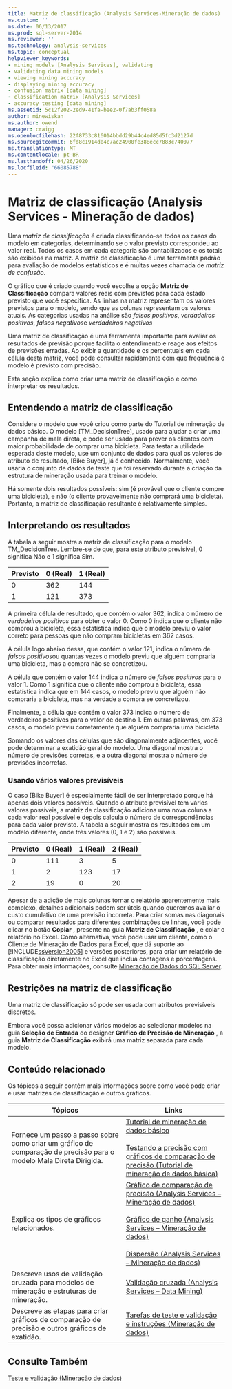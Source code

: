 ```yaml
---
title: Matriz de classificação (Analysis Services-Mineração de dados) | Microsoft Docs
ms.custom: ''
ms.date: 06/13/2017
ms.prod: sql-server-2014
ms.reviewer: ''
ms.technology: analysis-services
ms.topic: conceptual
helpviewer_keywords:
- mining models [Analysis Services], validating
- validating data mining models
- viewing mining accuracy
- displaying mining accuracy
- confusion matrix [data mining]
- classification matrix [Analysis Services]
- accuracy testing [data mining]
ms.assetid: 5c12f202-2ed9-41fa-bee2-0f7ab3ff058a
author: minewiskan
ms.author: owend
manager: craigg
ms.openlocfilehash: 22f8733c816014bbdd29b44c4ed85d5fc3d2127d
ms.sourcegitcommit: 6fd8c1914de4c7ac24900fe388ecc7883c740077
ms.translationtype: MT
ms.contentlocale: pt-BR
ms.lasthandoff: 04/26/2020
ms.locfileid: "66085788"
---
```

# <a name="classification-matrix-analysis-services---data-mining"></a>Matriz de classificação (Analysis Services - Mineração de dados)
  Uma *matriz de classificação* é criada classificando-se todos os casos do modelo em categorias, determinando se o valor previsto correspondeu ao valor real. Todos os casos em cada categoria são contabilizados e os totais são exibidos na matriz. A matriz de classificação é uma ferramenta padrão para avaliação de modelos estatísticos e é muitas vezes chamada de *matriz de confusão*.  
  
 O gráfico que é criado quando você escolhe a opção **Matriz de Classificação** compara valores reais com previstos para cada estado previsto que você especifica. As linhas na matriz representam os valores previstos para o modelo, sendo que as colunas representam os valores atuais. As categorias usadas na análise são *falsos positivos*, *verdadeiros positivos*, *falsos negativos*e *verdadeiros negativos*  
  
 Uma matriz de classificação é uma ferramenta importante para avaliar os resultados de previsão porque facilita o entendimento e reage aos efeitos de previsões erradas. Ao exibir a quantidade e os percentuais em cada célula desta matriz, você pode consultar rapidamente com que frequência o modelo é previsto com precisão.  
  
 Esta seção explica como criar uma matriz de classificação e como interpretar os resultados.  
  
## <a name="understanding-the-classification-matrix"></a>Entendendo a matriz de classificação  
 Considere o modelo que você criou como parte do Tutorial de mineração de dados básico. O modelo [TM_DecisionTree], usado para ajudar a criar uma campanha de mala direta, e pode ser usado para prever os clientes com maior probabilidade de comprar uma bicicleta. Para testar a utilidade esperada deste modelo, use um conjunto de dados para qual os valores do atributo de resultado, [Bike Buyer], já é conhecido. Normalmente, você usaria o conjunto de dados de teste que foi reservado durante a criação da estrutura de mineração usada para treinar o modelo.  
  
 Há somente dois resultados possíveis: sim (é provável que o cliente compre uma bicicleta), e não (o cliente provavelmente não comprará uma bicicleta). Portanto, a matriz de classificação resultante é relativamente simples.  
  
## <a name="interpreting-the-results"></a>Interpretando os resultados  
 A tabela a seguir mostra a matriz de classificação para o modelo TM_DecisionTree. Lembre-se de que, para este atributo previsível, 0 significa Não e 1 significa Sim.  
  
|Previsto|0 (Real)|1 (Real)|  
|---------------|------------------|------------------|  
|0|362|144|  
|1|121|373|  
  
 A primeira célula de resultado, que contém o valor 362, indica o número de *verdadeiros positivos* para obter o valor 0. Como 0 indica que o cliente não comprou a bicicleta, essa estatística indica que o modelo previu o valor correto para pessoas que não compram bicicletas em 362 casos.  
  
 A célula logo abaixo dessa, que contém o valor 121, indica o número de *falsos positivos*ou quantas vezes o modelo previu que alguém compraria uma bicicleta, mas a compra não se concretizou.  
  
 A célula que contém o valor 144 indica o número de *falsos positivos* para o valor 1. Como 1 significa que o cliente não comprou a bicicleta, essa estatística indica que em 144 casos, o modelo previu que alguém não compraria a bicicleta, mas na verdade a compra se concretizou.  
  
 Finalmente, a célula que contém o valor 373 indica o número de verdadeiros positivos para o valor de destino 1. Em outras palavras, em 373 casos, o modelo previu corretamente que alguém compraria uma bicicleta.  
  
 Somando os valores das células que são diagonalmente adjacentes, você pode determinar a exatidão geral do modelo. Uma diagonal mostra o número de previsões corretas, e a outra diagonal mostra o número de previsões incorretas.  
  
### <a name="using-multiple-predictable-values"></a>Usando vários valores previsíveis  
 O caso [Bike Buyer] é especialmente fácil de ser interpretado porque há apenas dois valores possíveis. Quando o atributo previsível tem vários valores possíveis, a matriz de classificação adiciona uma nova coluna a cada valor real possível e depois calcula o número de correspondências para cada valor previsto. A tabela a seguir mostra os resultados em um modelo diferente, onde três valores (0, 1 e 2) são possíveis.  
  
|Previsto|0 (Real)|1 (Real)|2 (Real)|  
|---------------|------------------|------------------|------------------|  
|0|111|3|5|  
|1|2|123|17|  
|2|19|0|20|  
  
 Apesar de a adição de mais colunas tornar o relatório aparentemente mais complexo, detalhes adicionais podem ser úteis quando queremos avaliar o custo cumulativo de uma previsão incorreta. Para criar somas nas diagonais ou comparar resultados para diferentes combinações de linhas, você pode clicar no botão **Copiar** , presente na guia **Matriz de Classificação** , e colar o relatório no Excel. Como alternativa, você pode usar um cliente, como o Cliente de Mineração de Dados para Excel, que dá suporte ao [!INCLUDE[ssVersion2005](../../includes/ssversion2005-md.md)] e versões posteriores, para criar um relatório de classificação diretamente no Excel que inclua contagens e porcentagens. Para obter mais informações, consulte [Mineração de Dados do SQL Server](https://go.microsoft.com/fwlink/?LinkID=77733).  
  
## <a name="restrictions-on-the-classification-matrix"></a>Restrições na matriz de classificação  
 Uma matriz de classificação só pode ser usada com atributos previsíveis discretos.  
  
 Embora você possa adicionar vários modelos ao selecionar modelos na guia **Seleção de Entrada** do designer **Gráfico de Precisão de Mineração** , a guia **Matriz de Classificação** exibirá uma matriz separada para cada modelo.  
  
## <a name="related-content"></a>Conteúdo relacionado  
 Os tópicos a seguir contêm mais informações sobre como você pode criar e usar matrizes de classificação e outros gráficos.  
  
|Tópicos|Links|  
|------------|-----------|  
|Fornece um passo a passo sobre como criar um gráfico de comparação de precisão para o modelo Mala Direta Dirigida.|[Tutorial de mineração de dados básico](../../tutorials/basic-data-mining-tutorial.md)<br /><br /> [Testando a precisão com gráficos de comparação de precisão &#40;Tutorial de mineração de dados básica&#41;](../../tutorials/testing-accuracy-with-lift-charts-basic-data-mining-tutorial.md)|  
|Explica os tipos de gráficos relacionados.|[Gráfico de comparação de precisão &#40;Analysis Services – Mineração de dados&#41;](lift-chart-analysis-services-data-mining.md)<br /><br /> [Gráfico de ganho &#40;Analysis Services – Mineração de dados&#41;](profit-chart-analysis-services-data-mining.md)<br /><br /> [Dispersão &#40;Analysis Services – Mineração de dados&#41;](scatter-plot-analysis-services-data-mining.md)|  
|Descreve usos de validação cruzada para modelos de mineração e estruturas de mineração.|[Validação cruzada &#40;Analysis Services – Data Mining&#41;](cross-validation-analysis-services-data-mining.md)|  
|Descreve as etapas para criar gráficos de comparação de precisão e outros gráficos de exatidão.|[Tarefas de teste e validação e instruções &#40;Mineração de dados&#41;](testing-and-validation-tasks-and-how-tos-data-mining.md)|  
  
## <a name="see-also"></a>Consulte Também  
 [Teste e validação &#40;Mineração de dados&#41;](testing-and-validation-data-mining.md)  
  
  
